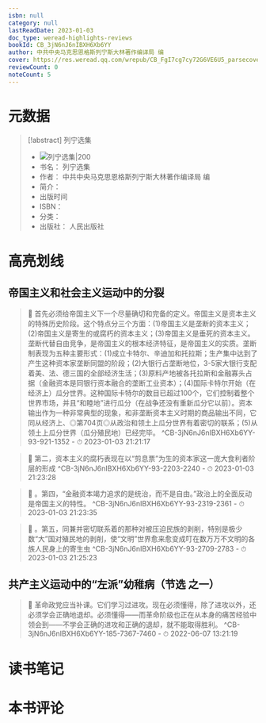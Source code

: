 ```yaml
---
isbn: null
category: null
lastReadDate: 2023-01-03
doc_type: weread-highlights-reviews
bookId: CB_3jN6nJ6nIBXH6Xb6YY
author: 中共中央马克思恩格斯列宁斯大林著作编译局 编
cover: https://res.weread.qq.com/wrepub/CB_FgI7cg7cy72G6VE6U5_parsecover
reviewCount: 0
noteCount: 5
---
```

# 元数据
> [!abstract] 列宁选集
> - ![ 列宁选集|200](https://res.weread.qq.com/wrepub/CB_FgI7cg7cy72G6VE6U5_parsecover)
> - 书名： 列宁选集
> - 作者： 中共中央马克思恩格斯列宁斯大林著作编译局 编
> - 简介： 
> - 出版时间 
> - ISBN： 
> - 分类： 
> - 出版社： 人民出版社

# 高亮划线

## 帝国主义和社会主义运动中的分裂


> 📌 首先必须给帝国主义下一个尽量确切和完备的定义。帝国主义是资本主义的特殊历史阶段。这个特点分三个方面：(1)帝国主义是垄断的资本主义；(2)帝国主义是寄生的或腐朽的资本主义；(3)帝国主义是垂死的资本主义。垄断代替自由竞争，是帝国主义的根本经济特征，是帝国主义的实质。垄断制表现为五种主要形式：(1)成立卡特尔、辛迪加和托拉斯；生产集中达到了产生这种资本家垄断同盟的阶段；(2)大银行占垄断地位，3-5家大银行支配着美、法、德三国的全部经济生活；(3)原料产地被各托拉斯和金融寡头占据（金融资本是同银行资本融合的垄断工业资本）；(4)国际卡特尔开始（在经济上）瓜分世界。这种国际卡特尔的数目已超过100个，它们控制着整个世界市场，并且“和睦地”进行瓜分（在战争还没有重新瓜分它以前）。资本输出作为一种非常典型的现象，和非垄断资本主义时期的商品输出不同，它同从经济上、◎第704页◎从政治和领土上瓜分世界有着密切的联系；(5)从领土上瓜分世界（瓜分殖民地）已经完毕。 ^CB-3jN6nJ6nIBXH6Xb6YY-93-921-1352
    - ⏱ 2023-01-03 21:21:17 

> 📌 第二，资本主义的腐朽表现在以“剪息票”为生的资本家这一庞大食利者阶层的形成 ^CB-3jN6nJ6nIBXH6Xb6YY-93-2203-2240
    - ⏱ 2023-01-03 21:23:28 

> 📌 。第四，“金融资本竭力追求的是统治，而不是自由。”政治上的全面反动是帝国主义的特性。 ^CB-3jN6nJ6nIBXH6Xb6YY-93-2319-2361
    - ⏱ 2023-01-03 21:23:35 

> 📌 。第五，同兼并密切联系着的那种对被压迫民族的剥削，特别是极少数“大”国对殖民地的剥削，使“文明”世界愈来愈变成叮在数万万不文明的各族人民身上的寄生虫 ^CB-3jN6nJ6nIBXH6Xb6YY-93-2709-2783
    - ⏱ 2023-01-03 21:25:23 
## 共产主义运动中的“左派”幼稚病（节选 之一）


> 📌 革命政党应当补课。它们学习过进攻。现在必须懂得，除了进攻以外，还必须学会正确地退却。必须懂得——而革命阶级也正在从本身的痛苦经验中领会到——不学会正确的进攻和正确的退却，就不能取得胜利。 ^CB-3jN6nJ6nIBXH6Xb6YY-185-7367-7460
    - ⏱ 2022-06-07 13:21:19 
# 读书笔记

# 本书评论
